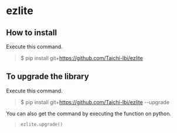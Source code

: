 # ezlite
## How to install
Execute this command.
> $ pip install git+https://github.com/Taichi-Ibi/ezlite

## To upgrade the library

Execute this command.
> $ pip install git+https://github.com/Taichi-Ibi/ezlite --upgrade

You can also get the command by executing the function on python.
> `ezlite.upgrade()`